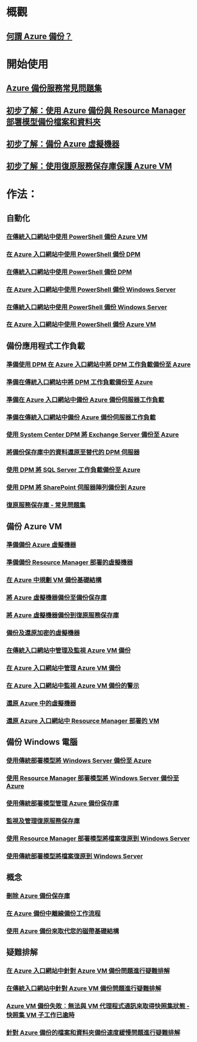 # 概觀
## [何謂 Azure 備份？](backup-introduction-to-azure-backup.md)
# 開始使用
## [Azure 備份服務常見問題集](backup-azure-backup-faq.md)
## [初步了解：使用 Azure 備份與 Resource Manager 部署模型備份檔案和資料夾](backup-try-azure-backup-in-10-mins.md)
## [初步了解：備份 Azure 虛擬機器](backup-azure-vms-first-look.md)
## [初步了解：使用復原服務保存庫保護 Azure VM](backup-azure-vms-first-look-arm.md)
# 作法：
## 自動化
### [在傳統入口網站中使用 PowerShell 備份 Azure VM](backup-azure-vms-classic-automation.md)
### [在 Azure 入口網站中使用 PowerShell 備份 DPM](backup-dpm-automation.md)
### [在傳統入口網站中使用 PowerShell 備份 DPM](backup-dpm-automation-classic.md)
### [在 Azure 入口網站中使用 PowerShell 備份 Windows Server](backup-client-automation.md)
### [在傳統入口網站中使用 PowerShell 備份 Windows Server](backup-client-automation-classic.md)
### [在 Azure 入口網站中使用 PowerShell 備份 Azure VM](backup-azure-vms-automation.md)
## 備份應用程式工作負載
### [準備使用 DPM 在 Azure 入口網站中將 DPM 工作負載備份至 Azure](backup-azure-dpm-introduction.md)
### [準備在傳統入口網站中將 DPM 工作負載備份至 Azure](backup-azure-dpm-introduction-classic.md)
### [準備在 Azure 入口網站中備份 Azure 備份伺服器工作負載](backup-azure-microsoft-azure-backup.md)
### [準備在傳統入口網站中備份 Azure 備份伺服器工作負載](backup-azure-microsoft-azure-backup-classic.md)
### [使用 System Center DPM 將 Exchange Server 備份至 Azure](backup-azure-backup-exchange-server.md)
### [將備份保存庫中的資料還原至替代的 DPM 伺服器](backup-azure-alternate-dpm-server.md)
### [使用 DPM 將 SQL Server 工作負載備份至 Azure](backup-azure-backup-sql.md)
### [使用 DPM 將 SharePoint 伺服器陣列備份到 Azure](backup-azure-backup-sharepoint.md)
### [復原服務保存庫 - 常見問題集](backup-azure-backup-ibiza-faq.md)
## 備份 Azure VM
### [準備備份 Azure 虛擬機器](backup-azure-vms-prepare.md)
### [準備備份 Resource Manager 部署的虛擬機器](backup-azure-arm-vms-prepare.md)
### [在 Azure 中規劃 VM 備份基礎結構](backup-azure-vms-introduction.md)
### [將 Azure 虛擬機器備份至備份保存庫](backup-azure-vms.md)
### [將 Azure 虛擬機器備份到復原服務保存庫](backup-azure-arm-vms.md)
### [備份及還原加密的虛擬機器](backup-azure-vms-encryption.md)
### [在傳統入口網站中管理及監視 Azure VM 備份](backup-azure-manage-vms-classic.md)
### [在 Azure 入口網站中管理 Azure VM 備份](backup-azure-manage-vms.md)
### [在 Azure 入口網站中監視 Azure VM 備份的警示](backup-azure-monitor-vms.md)
### [還原 Azure 中的虛擬機器](backup-azure-restore-vms.md)
### [還原 Azure 入口網站中 Resource Manager 部署的 VM](backup-azure-arm-restore-vms.md)
## 備份 Windows 電腦
### [使用傳統部署模型將 Windows Server 備份至 Azure](backup-configure-vault-classic.md)
### [使用 Resource Manager 部署模型將 Windows Server 備份至 Azure](backup-configure-vault.md)
### [使用傳統部署模型管理 Azure 備份保存庫](backup-azure-manage-windows-server-classic.md)
### [監視及管理復原服務保存庫](backup-azure-manage-windows-server.md)
### [使用 Resource Manager 部署模型將檔案復原到 Windows Server](backup-azure-restore-windows-server.md)
### [使用傳統部署模型將檔案復原到 Windows Server](backup-azure-restore-windows-server-classic.md)
## 概念
### [刪除 Azure 備份保存庫](backup-azure-delete-vault.md)
### [在 Azure 備份中離線備份工作流程](backup-azure-backup-import-export.md)
### [使用 Azure 備份來取代您的磁帶基礎結構](backup-azure-backup-cloud-as-tape.md)
## 疑難排解
### [在 Azure 入口網站中針對 Azure VM 備份問題進行疑難排解](backup-azure-vms-troubleshoot.md)
### [在傳統入口網站中針對 Azure VM 備份問題進行疑難排解](backup-azure-vms-troubleshoot-classic.md)
### [Azure VM 備份失敗︰無法與 VM 代理程式通訊來取得快照集狀態 - 快照集 VM 子工作已逾時](backup-azure-troubleshoot-vm-backup-fails-snapshot-timeout.md)
### [針對 Azure 備份的檔案和資料夾備份速度緩慢問題進行疑難排解](backup-azure-troubleshoot-slow-backup-performance-issue.md)


<!--HONumber=Nov16_HO2-->



